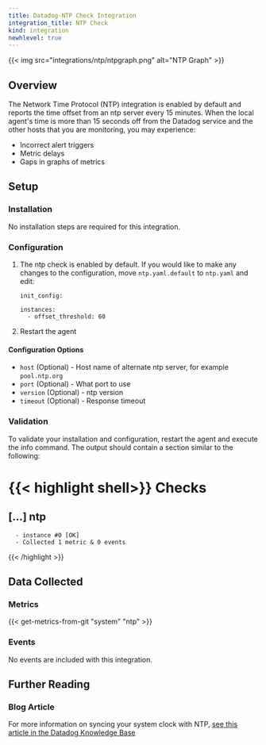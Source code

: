 ```yaml
---
title: Datadog-NTP Check Integration
integration_title: NTP Check
kind: integration
newhlevel: true
---
```


{{< img src="integrations/ntp/ntpgraph.png" alt="NTP Graph" >}}

## Overview

The Network Time Protocol (NTP) integration is enabled by default and reports the time offset from an ntp server every 15 minutes. When the local agent's time is more than 15 seconds off from the Datadog service and the other hosts that you are monitoring, you may experience:

* Incorrect alert triggers
* Metric delays
* Gaps in graphs of metrics

## Setup
### Installation

No installation steps are required for this integration.

### Configuration

1.  The ntp check is enabled by default. If you would like to make any changes to the configuration, move `ntp.yaml.default` to `ntp.yaml` and edit:

        init_config:

        instances:
          - offset_threshold: 60

1.  Restart the agent

#### Configuration Options

* `host` (Optional) - Host name of alternate ntp server, for example `pool.ntp.org`
* `port` (Optional) - What port to use
* `version` (Optional) - ntp version
* `timeout` (Optional) - Response timeout

### Validation

To validate your installation and configuration, restart the agent and execute the info command. The output should contain a section similar to the following:

{{< highlight shell>}}
Checks
======
  [...]
  ntp
  -----
      - instance #0 [OK]
      - Collected 1 metric & 0 events
{{< /highlight >}}


## Data Collected
### Metrics

{{< get-metrics-from-git "system" "ntp" >}}

### Events

No events are included with this integration.

## Further Reading
### Blog Article
For more information on syncing your system clock with NTP, [see this article in the Datadog Knowledge Base](https://help.datadoghq.com/hc/en-us/articles/204282095-Network-Time-Protocol-NTP-Offset-Issues)